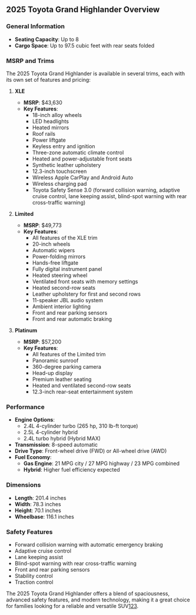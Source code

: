## 2025 Toyota Grand Highlander Overview

### General Information
- **Seating Capacity**: Up to 8
- **Cargo Space**: Up to 97.5 cubic feet with rear seats folded

### MSRP and Trims
The 2025 Toyota Grand Highlander is available in several trims, each with its own set of features and pricing:

1. **XLE**
   - **MSRP**: $43,630
   - **Key Features**:
     - 18-inch alloy wheels
     - LED headlights
     - Heated mirrors
     - Roof rails
     - Power liftgate
     - Keyless entry and ignition
     - Three-zone automatic climate control
     - Heated and power-adjustable front seats
     - Synthetic leather upholstery
     - 12.3-inch touchscreen
     - Wireless Apple CarPlay and Android Auto
     - Wireless charging pad
     - Toyota Safety Sense 3.0 (forward collision warning, adaptive cruise control, lane keeping assist, blind-spot warning with rear cross-traffic warning)

2. **Limited**
   - **MSRP**: $49,773
   - **Key Features**:
     - All features of the XLE trim
     - 20-inch wheels
     - Automatic wipers
     - Power-folding mirrors
     - Hands-free liftgate
     - Fully digital instrument panel
     - Heated steering wheel
     - Ventilated front seats with memory settings
     - Heated second-row seats
     - Leather upholstery for first and second rows
     - 11-speaker JBL audio system
     - Ambient interior lighting
     - Front and rear parking sensors
     - Front and rear automatic braking

3. **Platinum**
   - **MSRP**: $57,200
   - **Key Features**:
     - All features of the Limited trim
     - Panoramic sunroof
     - 360-degree parking camera
     - Head-up display
     - Premium leather seating
     - Heated and ventilated second-row seats
     - 12.3-inch rear-seat entertainment system

### Performance
- **Engine Options**:
  - 2.4L 4-cylinder turbo (265 hp, 310 lb-ft torque)
  - 2.5L 4-cylinder hybrid
  - 2.4L turbo hybrid (Hybrid MAX)
- **Transmission**: 8-speed automatic
- **Drive Type**: Front-wheel drive (FWD) or All-wheel drive (AWD)
- **Fuel Economy**: 
  - **Gas Engine**: 21 MPG city / 27 MPG highway / 23 MPG combined
  - **Hybrid**: Higher fuel efficiency expected

### Dimensions
- **Length**: 201.4 inches
- **Width**: 78.3 inches
- **Height**: 70.1 inches
- **Wheelbase**: 116.1 inches

### Safety Features
- Forward collision warning with automatic emergency braking
- Adaptive cruise control
- Lane keeping assist
- Blind-spot warning with rear cross-traffic warning
- Front and rear parking sensors
- Stability control
- Traction control

The 2025 Toyota Grand Highlander offers a blend of spaciousness, advanced safety features, and modern technology, making it a great choice for families looking for a reliable and versatile SUV[1](https://www.toyota.com/grandhighlander/features/)[2](https://www.edmunds.com/toyota/grand-highlander/2025/features-specs/)[3](https://www.toyota.com/grandhighlander/).